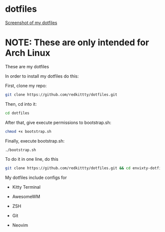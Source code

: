 # dotfiles

[Screenshot of my dotfiles](https://github.com/redkittty/dotfiles/blob/main/.screenshots/dotfiles1.png)

# NOTE: These are only intended for Arch Linux
These are my dotfiles

In order to install my dotfiles do this:

First, clone my repo:

```zsh
git clone https://github.com/redkittty/dotfiles.git
```

Then, cd into it:

```zsh
cd dotfiles
```

After that, give execute permissions to bootstrap.sh:

```zsh
chmod +x bootstrap.sh
```

Finally, execute bootstrap.sh:

```zsh
./bootstrap.sh
```

To do it in one line, do this

```zsh
git clone https://github.com/redkittty/dotfiles.git && cd envixty-dotfiles && chmod +x bootstrap.sh && ./bootstrap.sh
```


My dotfiles include configs for

- Kitty Terminal

- AwesomeWM

- ZSH

- Git

- Neovim
